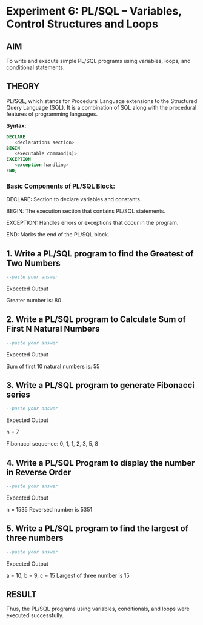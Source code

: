 # Experiment 6: PL/SQL – Variables, Control Structures and Loops

## AIM
To write and execute simple PL/SQL programs using variables, loops, and conditional statements.


## THEORY

PL/SQL, which stands for Procedural Language extensions to the Structured Query Language (SQL). It is a combination of SQL along with the procedural features of programming languages.

**Syntax:**
```sql
DECLARE 
   <declarations section> 
BEGIN 
   <executable command(s)>
EXCEPTION 
   <exception handling> 
END;
```

### Basic Components of PL/SQL Block:

DECLARE: Section to declare variables and constants.

BEGIN: The execution section that contains PL/SQL statements.

EXCEPTION: Handles errors or exceptions that occur in the program.

END: Marks the end of the PL/SQL block.

## 1. Write a PL/SQL program to find the Greatest of Two Numbers

```sql
--paste your answer
```

Expected Output

Greater number is: 80

## 2.  Write a PL/SQL program to Calculate Sum of First N Natural Numbers

```sql
--paste your answer
```

Expected Output

Sum of first 10 natural numbers is: 55

## 3.  Write a PL/SQL program to generate Fibonacci series 

```sql
--paste your answer
```

Expected Output

n = 7 

Fibonacci sequence: 0, 1, 1, 2, 3, 5, 8

## 4. Write a PL/SQL Program to display the number in Reverse Order

```sql
--paste your answer
```

Expected Output

n = 1535
Reversed number is 5351

## 5. Write a PL/SQL program to find the largest of three numbers 

```sql
--paste your answer
```

Expected Output

a = 10, b = 9, c = 15
Largest of three number is 15

## RESULT
Thus, the PL/SQL programs using variables, conditionals, and loops were executed successfully.
